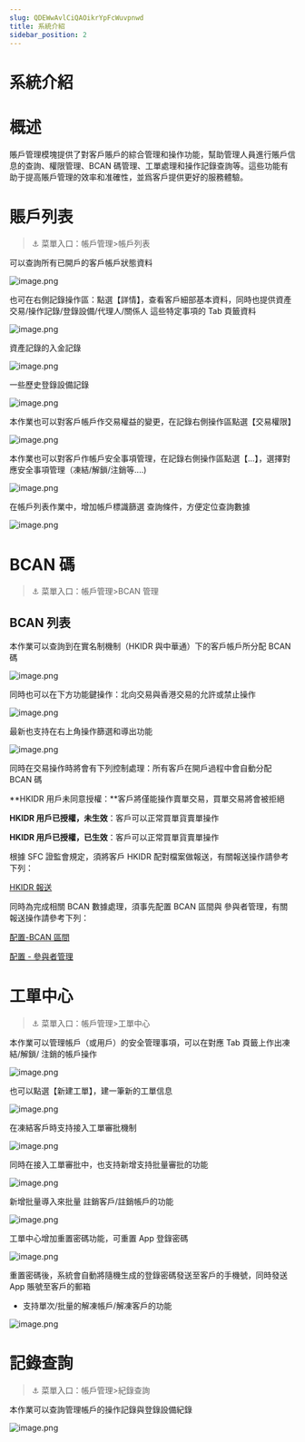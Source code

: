 ```yaml
---
slug: QDEWwAvlCiQAOikrYpFcWuvpnwd
title: 系統介紹
sidebar_position: 2
---
```



# 系統介紹


# 概述


賬戶管理模塊提供了對客戶賬戶的綜合管理和操作功能，幫助管理人員進行賬戶信息的查詢、權限管理、BCAN 碼管理、工單處理和操作記錄查詢等。這些功能有助于提高賬戶管理的效率和准確性，並爲客戶提供更好的服務體驗。


# 賬戶列表


> ⚓ 菜單入口：帳戶管理>帳戶列表


可以查詢所有已開戶的客戶帳戶狀態資料


![image.png](/assets/7eaa981a9a0aa637b1a20789855cbc29.png)


也可在右側記錄操作區：點選【詳情】，查看客戶細部基本資料，同時也提供資產交易/操作記錄/登錄設備/代理人/關係人 這些特定事項的 Tab 頁籤資料


![image.png](/assets/9ca6081077c7fc8a586d8141638e42c7.png)


 資產記錄的入金記錄


![image.png](/assets/4bc877874a2270a57f659d078c9eb0cc.png)


一些歷史登錄設備記錄


![image.png](/assets/1b59adfb90f4a43b3f261cfea6fb86b3.png)


本作業也可以對客戶帳戶作交易權益的變更，在記錄右側操作區點選【交易權限】


![image.png](/assets/38f4919dafb8b4d81862de25c0868310.png)


本作業也可以對客戶作帳戶安全事項管理，在記錄右側操作區點選【...】，選擇對應安全事項管理（凍結/解鎖/注銷等....)


![image.png](/assets/39d440fc78cd55b74cedf0fdccc0b521.png)


在帳戶列表作業中，增加帳戶標識篩選 查詢條件，方便定位查詢數據


![image.png](/assets/5ee1db6111491d3dcaf4bdd6592278fe.png)


# BCAN 碼


> ⚓ 菜單入口：帳戶管理>BCAN 管理


## BCAN 列表


本作業可以查詢到在實名制機制（HKIDR 與中華通）下的客戶帳戶所分配 BCAN 碼


![image.png](/assets/ca2c3df23aa1f83d8311f45fc913c116.png)


同時也可以在下方功能鍵操作：北向交易與香港交易的允許或禁止操作


![image.png](/assets/c1fa620258adb2aac20ef39116af3aef.png)


最新也支持在右上角操作篩選和導出功能


![image.png](/assets/f38070621b207107ca3ac260884f396a.png)


同時在交易操作時將會有下列控制處理：所有客戶在開戶過程中會自動分配 BCAN 碼


**HKIDR 用戶未同意授權：**客戶將僅能操作賣單交易，買單交易將會被拒絕


**HKIDR 用戶已授權，未生效**：客戶可以正常買單貨賣單操作


**HKIDR 用戶已授權，已生效**：客戶可以正常買單貨賣單操作


根據 SFC 證監會規定，須將客戶 HKIDR 配對檔案做報送，有關報送操作請參考下列：


[HKIDR 報送](/2315bab0c2cc800f81c5cdff60dadfe7) 


同時為完成相關 BCAN 數據處理，須事先配置 BCAN 區間與 參與者管理，有關報送操作請參考下列：


[配置-BCAN 區間](./Intlw1TqbijZw2kFGqXcx2ZrnPg?from=from_copylink) 


[配置 - 參與者管理](./DUjAw62kGicB7jken4CcBaYpnCd?from=from_copylink) 


# 工單中心


> ⚓ 菜單入口：帳戶管理>工單中心


本作業可以管理帳戶（或用戶）的安全管理事項，可以在對應 Tab 頁籤上作出凍結/解鎖/ 注銷的帳戶操作


![image.png](/assets/5a9bc017aec30586026d1d1850d98bfb.png)


也可以點選【新建工單】，建一筆新的工單信息


![image.png](/assets/c9621d279052078a804e40adbc21ba5d.png)


在凍結客戶時支持接入工單審批機制


![image.png](/assets/821dca630f4cbe6673528d3afe93474b.png)


同時在接入工單審批中，也支持新增支持批量審批的功能


![image.png](/assets/bc19fd9ce30e2b3055b563ff35b137b6.png)


新增批量導入來批量 註銷客戶/註銷帳戶的功能


![image.png](/assets/f213aa1acc44f5fb97ca38052b66d6d3.png)


工單中心增加重置密碼功能，可重置 App 登錄密碼


![image.png](/assets/3f93df43bd6f5d83d9a397ad8f2033de.png)


重置密碼後，系統會自動將隨機生成的登錄密碼發送至客戶的手機號，同時發送 App 賬號至客戶的郵箱

- 支持單次/批量的解凍帳戶/解凍客戶的功能

![image.png](/assets/1e5e5017759e5d757356da0b28c86c08.png)


# 記錄查詢


> ⚓ 菜單入口：帳戶管理>紀錄查詢


本作業可以查詢管理帳戶的操作記錄與登錄設備紀錄


![image.png](/assets/1ad6963408028e0fd99831ee72eda700.png)

